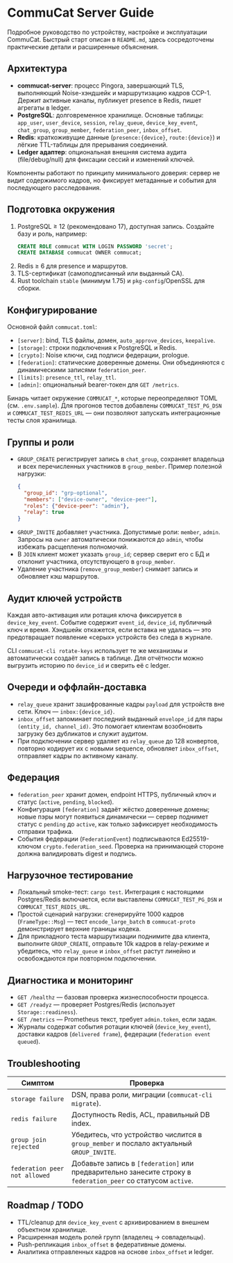 # CommuCat Server Guide

Подробное руководство по устройству, настройке и эксплуатации CommuCat. Быстрый старт описан в `README.md`, здесь сосредоточены практические детали и расширенные объяснения.

## Архитектура

- **commucat-server**: процесс Pingora, завершающий TLS, выполняющий Noise-хэндшейк и маршрутизацию кадров CCP-1. Держит активные каналы, публикует presence в Redis, пишет агрегаты в ledger.
- **PostgreSQL**: долговременное хранилище. Основные таблицы: `app_user`, `user_device`, `session`, `relay_queue`, `device_key_event`, `chat_group`, `group_member`, `federation_peer`, `inbox_offset`.
- **Redis**: краткоживущие данные (`presence:{device}`, `route:{device}`) и лёгкие TTL-таблицы для прерывания соединений.
- **Ledger адаптер**: опциональная внешняя система аудита (file/debug/null) для фиксации сессий и изменений ключей.

Компоненты работают по принципу минимального доверия: сервер не видит содержимого кадров, но фиксирует метаданные и события для последующего расследования.

## Подготовка окружения

1. PostgreSQL ≥ 12 (рекомендовано 17), доступная запись. Создайте базу и роль, например:
   ```sql
   CREATE ROLE commucat WITH LOGIN PASSWORD 'secret';
   CREATE DATABASE commucat OWNER commucat;
   ```
2. Redis ≥ 6 для presence и маршрутов.
3. TLS-сертификат (самоподписанный или выданный CA).
4. Rust toolchain `stable` (минимум 1.75) и `pkg-config`/OpenSSL для сборки.

## Конфигурирование

Основной файл `commucat.toml`:

- `[server]`: bind, TLS файлы, домен, `auto_approve_devices`, `keepalive`.
- `[storage]`: строки подключения к PostgreSQL и Redis.
- `[crypto]`: Noise ключи, сид подписи федерации, prologue.
- `[federation]`: статические доверенные домены. Они объединяются с динамическими записями `federation_peer`.
- `[limits]`: `presence_ttl`, `relay_ttl`.
- `[admin]`: опциональный bearer-токен для `GET /metrics`.

Бинарь читает окружение `COMMUCAT_*`, которые переопределяют TOML (см. `.env.sample`). Для прогонов тестов добавлены `COMMUCAT_TEST_PG_DSN` и `COMMUCAT_TEST_REDIS_URL` — они позволяют запускать интеграционные тесты слоя хранилища.

## Группы и роли

- `GROUP_CREATE` регистрирует запись в `chat_group`, сохраняет владельца и всех перечисленных участников в `group_member`. Пример полезной нагрузки:
  ```json
  {
    "group_id": "grp-optional",
    "members": ["device-owner", "device-peer"],
    "roles": {"device-peer": "admin"},
    "relay": true
  }
  ```
- `GROUP_INVITE` добавляет участника. Допустимые роли: `member`, `admin`. Запросы на `owner` автоматически понижаются до `admin`, чтобы избежать расщепления полномочий.
- В `JOIN` клиент может указать `group_id`; сервер сверит его с БД и отклонит участника, отсутствующего в `group_member`.
- Удаление участника (`remove_group_member`) снимает запись и обновляет кэш маршрутов.

## Аудит ключей устройств

Каждая авто-активация или ротация ключа фиксируется в `device_key_event`. Событие содержит `event_id`, `device_id`, публичный ключ и время. Хэндшейк откажется, если вставка не удалась — это предотвращает появление «серых» устройств без следа в журнале.

CLI `commucat-cli rotate-keys` использует те же механизмы и автоматически создаёт запись в таблице. Для отчётности можно выгрузить историю по `device_id` и сверить её с ledger.

## Очереди и оффлайн-доставка

- `relay_queue` хранит зашифрованные кадры `payload` для устройств вне сети. Ключ — `inbox:{device_id}`.
- `inbox_offset` запоминает последний выданный `envelope_id` для пары `(entity_id, channel_id)`. Это помогает клиентам возобновить загрузку без дубликатов и служит аудитом.
- При подключении сервер удаляет из `relay_queue` до 128 конвертов, повторно кодирует их с новыми sequence, обновляет `inbox_offset`, отправляет кадры по активному каналу.

## Федерация

- `federation_peer` хранит домен, endpoint HTTPS, публичный ключ и статус (`active`, `pending`, `blocked`).
- Конфигурация `[federation]` задаёт жёстко доверенные домены; новые пэры могут появиться динамически — сервер поднимет статус с `pending` до `active`, как только зафиксирует необходимость отправки трафика.
- События федерации (`FederationEvent`) подписываются Ed25519-ключом `crypto.federation_seed`. Проверка на принимающей стороне должна валидировать digest и подпись.

## Нагрузочное тестирование

- Локальный smoke-тест: `cargo test`. Интеграция с настоящими Postgres/Redis включается, если выставлены `COMMUCAT_TEST_PG_DSN` и `COMMUCAT_TEST_REDIS_URL`.
- Простой сценарий нагрузки: сгенерируйте 1000 кадров (`FrameType::Msg`) — тест `encode_large_batch` в `commucat-proto` демонстрирует верхние границы кодека.
- Для прикладного теста маршрутизации поднимите два клиента, выполните `GROUP_CREATE`, отправьте 10k кадров в relay-режиме и убедитесь, что `relay_queue` и `inbox_offset` растут линейно и освобождаются при повторном подключении.

## Диагностика и мониторинг

- `GET /healthz` — базовая проверка жизнеспособности процесса.
- `GET /readyz` — проверяет Postgres/Redis (использует `Storage::readiness`).
- `GET /metrics` — Prometheus текст, требует `admin.token`, если задан.
- Журналы содержат события ротации ключей (`device_key_event`), доставки кадров (`delivered frame`), федерации (`federation event queued`).

## Troubleshooting

| Симптом | Проверка |
|---------|----------|
| `storage failure` | DSN, права роли, миграции (`commucat-cli migrate`). |
| `redis failure` | Доступность Redis, ACL, правильный DB index. |
| `group join rejected` | Убедитесь, что устройство числится в `group_member` и послало актуальный `GROUP_INVITE`. |
| `federation peer not allowed` | Добавьте запись в `[federation]` или предварительно занесите строку в `federation_peer` со статусом `active`. |

## Roadmap / TODO

- TTL/cleanup для `device_key_event` с архивированием в внешнем объектном хранилище.
- Расширенная модель ролей групп (владелец → совладельцы). 
- Push-репликация `inbox_offset` в федеративные домены.
- Аналитика отправленных кадров на основе `inbox_offset` и ledger.
